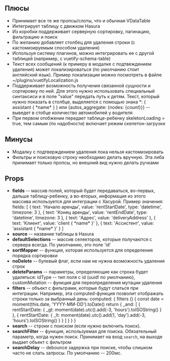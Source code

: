 ## Плюсы
- Принимает все те же пропсы/слоты, что и обычная VDataTable
- Интегрирует таблицу с движком Hasura
- Из коробки поддерживает серверную сортировку, пагинацию, фильтрацию и поиск
- По желанию добавляет столбец для удаления строки (с кастомизируемым способом удаления)
- Используя систему плагинов, можно интегрировать ее с другой таблицей (например, с vuetify-schema-table)
- Текст всех сообщений (к примеру в модалке с подтвеждением удаления) может локализироваться (по умолчанию стоит английский язык). Пример локализации можно посмотреть в файле ~/plugins/vuetifyLocalization.js
- Поддерживает возможность получения связанной сущности и сортировку по ней. Для этого нужно использовать специальный синтаксиси и в поле "value" передать путь к детям. Текст, который нужно показать в столбце, выделяется с помощью знака \*:  { assistant { \*name\* } } или {autos_aggregate: {nodes: {*count*}}} -- выведет в стобце количество автомобилей у водителя
- При первом отобжении передает таблице-ребенку skeletonLoading = true, тем самым (по надобности) включает режим скелетон-загрузки

## Минусы
- Модалку с подтверждением удаления пока нельзя кастомизировать
- Фильтры и поисковую строку необходимо делать вручную. Эта либа принимает только пропсы, но внешний вид нужно делать ручками

## Props
- **fields** -- массив полей, который будет передаваться, во-первых, дальше таблицу-ребенку, а во-вторых, информация из этого массива используется для интеграции с Хасурой. Пример значения: 
    fields: [
	    { text:  'Начало аренды', value:  'rentStartDate', type:  'datetime', timezone:  3 }, 
	    { text:  'Конец аренды', value:  'rentEndDate', type:  'datetime', timezone:  3 },
	    { text:  'Адрес', value:  'deliveryAddress' },
	    { text:  'Клиент', value:  'client { \*name\* }' },
	    { text:  'Ассистент', value:  'assistant { \*name\* }' }
    ]
-  **source** -- название таблицы в Hasura
- **defaultSelections** -- массив селекторов, которые получаются с сервера всегда. По умолчанию, это поле 'id'
- **sortMapper** -- функция, которая используется для определения порядка сортировки
- **noDelete** -- булевый флаг, если нам не нужна возможность удаления строк
- **deleteParams** -- параметры, определяющие как строка будет удаляться: idType -- тип поля с id (uuid! по умолчанию), customMutation -- функция для переопределения мутации удаления
- **filters** -- объект с фильтрами, которые будут слаться при интеграции. Например, эта computed-функция позволит отображать строки только за выбранный день: 
    computed: {
	    filters () {
		    const  date = moment(this.date, 'YYYY-MM-DD').toDate()
		    return {
			    _and: [
				    { rentStartDate: { _gt:  moment(date).utc().add(-3, 'hours').toISOString() } },
				    { rentStartDate: { _lt:  moment(date).utc().add(1, 'day').add(-3, 'hours').toISOString() } }
			    ]
		    }
	    }
    }
- **search** -- строки с поиском (если нужно включить поиск).
- **searchFilter** -- функция, используемая для поиска. Обязательный параметр, когда нужен поиск. Принимает на вход `search`, на выходе выдает объект с фильтром
- **searchDelay** -- debounce задержка при поиске, чтобы слишком часто не слать запросы. По умолчанию -- 200мс.
